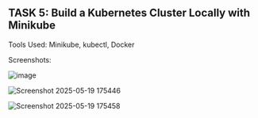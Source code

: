 ## TASK 5: Build a Kubernetes Cluster Locally with Minikube

Tools Used: Minikube, kubectl, Docker

Screenshots:

![image](https://github.com/user-attachments/assets/1008f434-e742-4a87-b58c-c34964b14702)
 
![Screenshot 2025-05-19 175446](https://github.com/user-attachments/assets/7f152c4d-917f-4089-ae24-5c1d1e680d7f)

![Screenshot 2025-05-19 175458](https://github.com/user-attachments/assets/bd923f78-bbcb-440d-8d69-885b731457f5)
